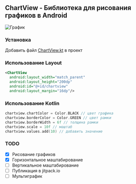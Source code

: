 ## ChartView - Библиотека для рисования графиков в Android
![График](https://github.com/qbaddev/chartview-android/blob/master/image.jpg)

### Установка
Добавить файл [ChartView.kt](https://github.com/qbaddev/chartview-android/blob/master/ChartView.kt) в проект

### Использование Layout
```xml
<ChartView
  android:layout_width="match_parent"
  android:layout_height="200dp"
  android:id="@+id/chartview"
  android:layout_margin="16dp"/>
```

### Использование Kotlin
```kotlin
chartview.chartColor = Color.BLACK // цвет графика
chartview.borderColor = Color.GREEN // цвет рамки
chartview.borderWidth = 6f // толщина рамки
chartview.scale = 10f // маштаб
chartview.values.add(10) // добавить значение
```

### TODO
- [x] Рисование графиков
- [x] Горизонтальное маштабирование
- [ ] Вертикальное маштабирование
- [ ] Публикация в jitpack.io
- [ ] Мультиграфик
